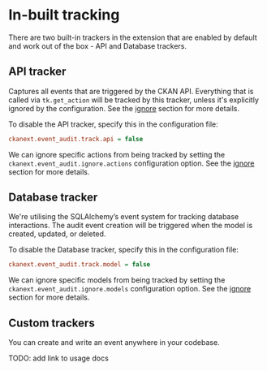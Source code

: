 # In-built tracking

There are two built-in trackers in the extension that are enabled by default and work out of the box - API and Database trackers.

## API tracker

Captures all events that are triggered by the CKAN API. Everything that is called via `tk.get_action` will be tracked by this tracker, unless it's explicitly ignored by the configuration. See the [ignore](ignore.md) section for more details.

To disable the API tracker, specify this in the configuration file:

```ini
ckanext.event_audit.track.api = false
```

We can ignore specific actions from being tracked by setting the `ckanext.event_audit.ignore.actions` configuration option. See the [ignore](ignore.md) section for more details.

## Database tracker

We're utilising the SQLAlchemy’s event system for tracking database interactions. The audit event creation will be triggered when the model is created, updated, or deleted.

To disable the Database tracker, specify this in the configuration file:

```ini
ckanext.event_audit.track.model = false
```

We can ignore specific models from being tracked by setting the `ckanext.event_audit.ignore.models` configuration option. See the [ignore](ignore.md) section for more details.

## Custom trackers

You can create and write an event anywhere in your codebase.

TODO: add link to usage docs
